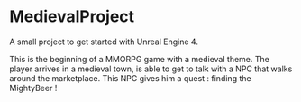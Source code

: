 # MedievalProject

A small project to get started with Unreal Engine 4.

This is the beginning of a MMORPG game with a medieval theme.
The player arrives in a medieval town, is able to get to talk with a NPC that walks around the marketplace.
This NPC gives him a quest : finding the MightyBeer !
